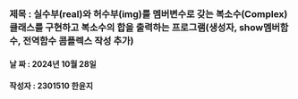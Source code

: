 ### 제목 : 실수부(real)와 허수부(img)를 멤버변수로 갖는 복소수(Complex) 클래스를 구현하고 복소수의 합을 출력하는 프로그램(생성자, show멤버함수, 전역함수 콤플렉스 작성 추가)
#### 날 짜 : 2024년 10월 28일
#### 작성자 : 2301510 한윤지
